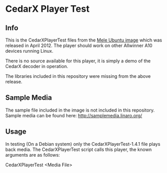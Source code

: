 CedarX Player Test
==================

Info
----
This is the CedarXPlayerTest files from the [Mele Ubuntu image](http://rhombus-tech.net/allwinner_a10/hacking_the_mele_a1000/mele_ubuntu_image/) which was released in April 2012. The player should work on other Allwinner A10 devices running Linux.

There is no source available for this player, it is simply a demo of the CedarX decoder in operation.

The libraries included in this repository were missing from the above release.

Sample Media
------------
The sample file included in the image is not included in this repository. Sample media can be found here: http://samplemedia.linaro.org/

Usage
-----
In testing (On a Debian system) only the CedarXPlayerTest-1.4.1 file plays back media. The CedarXPlayerTest script calls this player, the known arguments are as follows:

CedarXPlayerTest \<Media File\>
